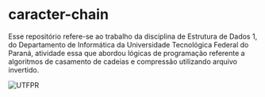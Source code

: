# caracter-chain

Esse repositório refere-se ao trabalho da disciplina de Estrutura de Dados 1, do Departamento de Informática da Universidade Tecnológica Federal do Paraná, atividade essa que abordou lógicas de programação referente a algoritmos de casamento de cadeias e compressão utilizando arquivo invertido.

![UTFPR](https://utfpr-ct-static-content.s3.amazonaws.com/utfpr.curitiba.br/wp-content/uploads/sites/7/2019/11/utfpr1.png)
